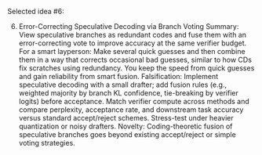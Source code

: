 Selected idea #6:

6) Error-Correcting Speculative Decoding via Branch Voting
Summary: View speculative branches as redundant codes and fuse them with an error-correcting vote to improve accuracy at the same verifier budget.
For a smart layperson: Make several quick guesses and then combine them in a way that corrects occasional bad guesses, similar to how CDs fix scratches using redundancy. You keep the speed from quick guesses and gain reliability from smart fusion.
Falsification: Implement speculative decoding with a small drafter; add fusion rules (e.g., weighted majority by branch KL confidence, tie-breaking by verifier logits) before acceptance. Match verifier compute across methods and compare perplexity, acceptance rate, and downstream task accuracy versus standard accept/reject schemes. Stress-test under heavier quantization or noisy drafters.
Novelty: Coding-theoretic fusion of speculative branches goes beyond existing accept/reject or simple voting strategies.
